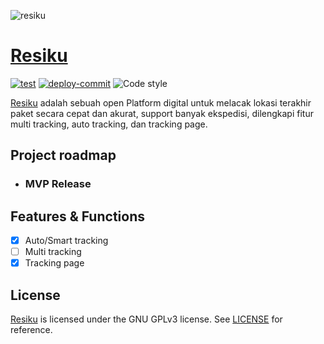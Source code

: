 ![resiku](https://cdn.discordapp.com/attachments/718982658025062470/897100280359972864/Online_Tracking.jpg)

# [Resiku](//resiku.net)

[![test](https://github.com/xituru/resiku-fe-nuxt/actions/workflows/test.yml/badge.svg)](https://github.com/xituru/resiku-fe-nuxt/actions/workflows/test.yml)
[![deploy-commit](https://github.com/xituru/resiku-fe-nuxt/actions/workflows/deploy-commit.yml/badge.svg)](https://github.com/xituru/resiku-fe-nuxt/actions/workflows/deploy-commit.yml)
![Code style](https://img.shields.io/badge/code_style-prettier-ff69b4.svg)

[Resiku](//resiku.net) adalah sebuah open Platform digital untuk melacak lokasi terakhir paket secara cepat dan akurat, support banyak ekspedisi, dilengkapi fitur multi tracking, auto tracking, dan tracking page.

## Project roadmap

- ### MVP Release

<!--
Todo:
- Getting started
- Documentation
-->

## Features & Functions

- [x] Auto/Smart tracking
- [ ] Multi tracking
- [x] Tracking page

## License

[Resiku](//resiku.net) is licensed under the GNU GPLv3 license. See [LICENSE](./LICENSE) for reference.
